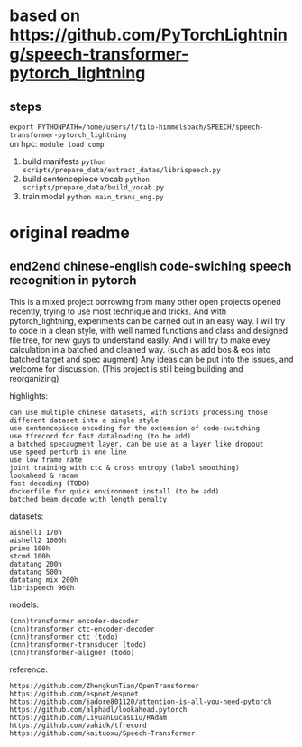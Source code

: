 # based on https://github.com/PyTorchLightning/speech-transformer-pytorch_lightning
    
## steps
`export PYTHONPATH=/home/users/t/tilo-himmelsbach/SPEECH/speech-transformer-pytorch_lightning`  
on hpc: `module load comp`
1. build manifests `python scripts/prepare_data/extract_datas/librispeech.py`
2. build sentencepiece vocab `python scripts/prepare_data/build_vocab.py`
3. train model `python main_trans_eng.py`

# original readme
## end2end chinese-english code-swiching speech recognition in pytorch

This is a mixed project borrowing from many other open projects 
opened recently, trying to use most technique and tricks. And with 
pytorch_lightning, experiments can be carried out in an easy way. 
I will try to code in a clean style, with well named functions and 
class and designed file tree, for new guys to understand easily.
And i will try to make evey calculation in a batched and cleaned way.
(such as add bos & eos into batched target and spec augment)
Any ideas can be put into the issues, and welcome for discussion. 
(This project is still being building and reorganizing)

highlights:
    
    can use multiple chinese datasets, with scripts processing those different dataset into a single style
    use sentencepiece encoding for the extension of code-switching
    use tfrecord for fast dataloading (to be add)
    a batched specaugment layer, can be use as a layer like dropout
    use speed perturb in one line
    use low frame rate
    joint training with ctc & cross entropy (label smoothing)
    lookahead & radam
    fast decoding (TODO)
    dockerfile for quick environment install (to be add)
    batched beam decode with length penalty
    
datasets:
    
    aishell1 170h
    aishell2 1000h
    prime 100h
    stcmd 100h
    datatang 200h
    datatang 500h
    datatang mix 200h 
    librispeech 960h

models:
        
    (cnn)transformer encoder-decoder 
    (cnn)transformer ctc-encoder-decoder 
    (cnn)transformer ctc (todo)
    (cnn)transformer-transducer (todo)
    (cnn)transformer-aligner (todo)

reference:

    https://github.com/ZhengkunTian/OpenTransformer
    https://github.com/espnet/espnet
    https://github.com/jadore801120/attention-is-all-you-need-pytorch
    https://github.com/alphadl/lookahead.pytorch
    https://github.com/LiyuanLucasLiu/RAdam
    https://github.com/vahidk/tfrecord
    https://github.com/kaituoxu/Speech-Transformer
    
